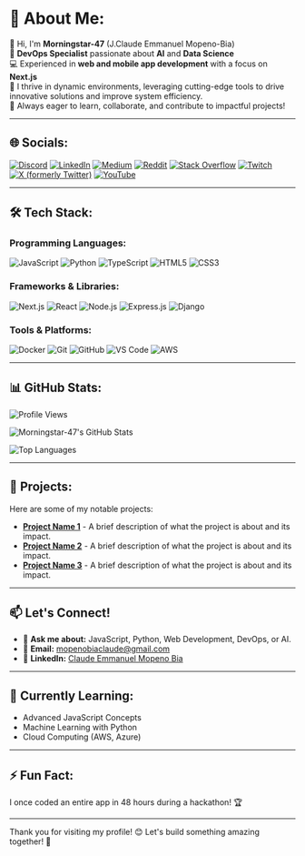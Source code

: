 <!--
**claude-morningstar47/claude-morningstar47** is a ✨ _special_ ✨ repository because its `README.md` (this file) appears on your GitHub profile.
-->

# 💫 About Me:
👋 Hi, I'm **Morningstar-47** (J.Claude Emmanuel Mopeno-Bia)  
🚀 **DevOps Specialist** passionate about **AI** and **Data Science**  
💻 Experienced in **web and mobile app development** with a focus on **Next.js**  
🔧 I thrive in dynamic environments, leveraging cutting-edge tools to drive innovative solutions and improve system efficiency.  
🌟 Always eager to learn, collaborate, and contribute to impactful projects!

---

## 🌐 Socials:
[![Discord](https://img.shields.io/badge/Discord-%237289DA.svg?logo=discord&logoColor=white)](https://discord.gg/nF9DenrD) 
[![LinkedIn](https://img.shields.io/badge/LinkedIn-%230077B5.svg?logo=linkedin&logoColor=white)](https://linkedin.com/in/jce-mopeno-bia) 
[![Medium](https://img.shields.io/badge/Medium-12100E?logo=medium&logoColor=white)](https://medium.com/@mopenobiaclaude) 
[![Reddit](https://img.shields.io/badge/Reddit-%23FF4500.svg?logo=Reddit&logoColor=white)](https://reddit.com/user/Morningstar) 
[![Stack Overflow](https://img.shields.io/badge/-Stackoverflow-FE7A16?logo=stack-overflow&logoColor=white)](https://stackoverflow.com/users/20251123/claude-emmanuel-mopeno-bia) 
[![Twitch](https://img.shields.io/badge/Twitch-%239146FF.svg?logo=Twitch&logoColor=white)](https://twitch.tv/wind470) 
[![X (formerly Twitter)](https://img.shields.io/badge/X-black.svg?logo=X&logoColor=white)](https://x.com/JeanMopeno) 
[![YouTube](https://img.shields.io/badge/YouTube-%23FF0000.svg?logo=YouTube&logoColor=white)](https://youtube.com/@UCQZOcYf7rQwp6MZckTSaK9A)

---

## 🛠️ Tech Stack:
### **Programming Languages:**
![JavaScript](https://img.shields.io/badge/JavaScript-F7DF1E?style=flat&logo=javascript&logoColor=black)
![Python](https://img.shields.io/badge/Python-3776AB?style=flat&logo=python&logoColor=white)
![TypeScript](https://img.shields.io/badge/TypeScript-3178C6?style=flat&logo=typescript&logoColor=white)
![HTML5](https://img.shields.io/badge/HTML5-E34F26?style=flat&logo=html5&logoColor=white)
![CSS3](https://img.shields.io/badge/CSS3-1572B6?style=flat&logo=css3&logoColor=white)

### **Frameworks & Libraries:**
![Next.js](https://img.shields.io/badge/Next.js-000000?style=flat&logo=next.js&logoColor=white)
![React](https://img.shields.io/badge/React-61DAFB?style=flat&logo=react&logoColor=black)
![Node.js](https://img.shields.io/badge/Node.js-339933?style=flat&logo=node.js&logoColor=white)
![Express.js](https://img.shields.io/badge/Express.js-000000?style=flat&logo=express&logoColor=white)
![Django](https://img.shields.io/badge/Django-092E20?style=flat&logo=django&logoColor=white)

### **Tools & Platforms:**
![Docker](https://img.shields.io/badge/Docker-2496ED?style=flat&logo=docker&logoColor=white)
![Git](https://img.shields.io/badge/Git-F05032?style=flat&logo=git&logoColor=white)
![GitHub](https://img.shields.io/badge/GitHub-181717?style=flat&logo=github&logoColor=white)
![VS Code](https://img.shields.io/badge/VS_Code-007ACC?style=flat&logo=visual-studio-code&logoColor=white)
![AWS](https://img.shields.io/badge/AWS-232F3E?style=flat&logo=amazon-aws&logoColor=white)

---

## 📊 GitHub Stats:
![Profile Views](https://komarev.com/ghpvc/?username=morningstar-47&color=blue&label=PROFILE+VIEWS)

![Morningstar-47's GitHub Stats](https://github-readme-stats.vercel.app/api?username=morningstar-47&show_icons=true&theme=radical&hide_border=true)

![Top Languages](https://github-readme-stats.vercel.app/api/top-langs/?username=morningstar-47&layout=compact&theme=radical&hide_border=true)

---

## 🚀 Projects:
Here are some of my notable projects:

- [**Project Name 1**](https://github.com/morningstar-47/project1) - A brief description of what the project is about and its impact.
- [**Project Name 2**](https://github.com/morningstar-47/project2) - A brief description of what the project is about and its impact.
- [**Project Name 3**](https://github.com/morningstar-47/project3) - A brief description of what the project is about and its impact.

---

## 📫 Let's Connect!
- 💬 **Ask me about:** JavaScript, Python, Web Development, DevOps, or AI.
- 📧 **Email:** [mopenobiaclaude@gmail.com](mailto:mopenobiaclaude@gmail.com)
- 🔗 **LinkedIn:** [Claude Emmanuel Mopeno Bia](https://linkedin.com/in/jce-mopeno-bia)

---

## 🌱 Currently Learning:
- Advanced JavaScript Concepts
- Machine Learning with Python
- Cloud Computing (AWS, Azure)

---

## ⚡ Fun Fact:
I once coded an entire app in 48 hours during a hackathon! 🏆

---

Thank you for visiting my profile! 😊 Let's build something amazing together! 🚀
